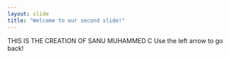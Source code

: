 ```yaml
---
layout: slide
title: "Welcome to our second slide!"
---
```

THIS IS THE CREATION OF SANU MUHAMMED C
Use the left arrow to go back!
